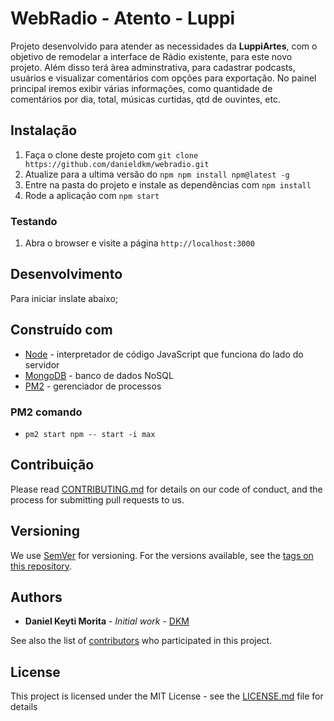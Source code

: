 # WebRadio - Atento - Luppi

Projeto desenvolvido para atender as necessidades da <b>LuppiArtes</b>, com o objetivo de remodelar a interface de Rádio existente, para este novo projeto.
Além disso terá àrea adminstrativa, para cadastrar podcasts, usuários e visualizar comentários com opções para exportação. No painel principal iremos exibir várias informações, como quantidade de comentários por dia, total, músicas curtidas, qtd de ouvintes, etc.

## Instalação

1. Faça o clone deste projeto com `git clone https://github.com/danieldkm/webradio.git`
2. Atualize para a ultima versão do `npm npm install npm@latest -g`
3. Entre na pasta do projeto e instale as dependências com `npm install`
4. Rode a aplicação com `npm start`

### Testando

1. Abra o browser e visite a página `http://localhost:3000`

## Desenvolvimento

Para iniciar inslate abaixo;

## Construído com

* [Node](https://nodejs.org/en/download/package-manager/#debian-and-ubuntu-based-linux-distributions) - interpretador de código JavaScript que funciona do lado do servidor
* [MongoDB](https://docs.mongodb.com/manual/tutorial/install-mongodb-on-ubuntu/) - banco de dados NoSQL 
* [PM2](https://github.com/Unitech/pm2) - gerenciador de processos

### PM2 comando

* `pm2 start npm -- start -i max`

## Contribuição

Please read [CONTRIBUTING.md](https://gist.github.com/PurpleBooth/b24679402957c63ec426) for details on our code of conduct, and the process for submitting pull requests to us.

## Versioning

We use [SemVer](http://semver.org/) for versioning. For the versions available, see the [tags on this repository](https://github.com/your/project/tags). 

## Authors

* **Daniel Keyti Morita** - *Initial work* - [DKM](https://github.com/danieldkm)

See also the list of [contributors](https://github.com/your/project/contributors) who participated in this project.

## License

This project is licensed under the MIT License - see the [LICENSE.md](LICENSE.md) file for details

